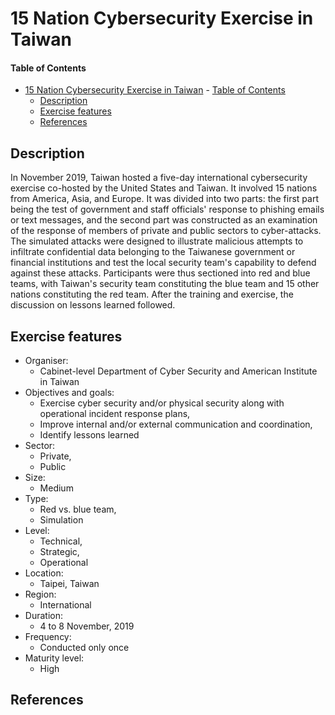 # 15 Nation Cybersecurity Exercise in Taiwan

#### Table of Contents 
<!-- START doctoc generated TOC please keep comment here to allow auto update -->
<!-- DON'T EDIT THIS SECTION, INSTEAD RE-RUN doctoc TO UPDATE -->


- [15 Nation Cybersecurity Exercise in Taiwan](#15-nation-cybersecurity-exercise-in-taiwan)
      - [Table of Contents](#table-of-contents)
  - [Description](#description)
  - [Exercise features](#exercise-features)
  - [References](#references)

<!-- END doctoc generated TOC please keep comment here to allow auto update -->

## Description 
In November 2019, Taiwan hosted a five-day international cybersecurity exercise co-hosted by the United States and Taiwan. It involved 15 nations from America, Asia, and Europe. It was divided into two parts: the first part being the test of government and staff officials' response to phishing emails or text messages, and the second part was constructed as an examination of the response of members of private and public sectors to cyber-attacks. The simulated attacks were designed to illustrate malicious attempts to infiltrate confidential data belonging to the Taiwanese government or financial institutions and test the local security team's capability to defend against these attacks. Participants were thus sectioned into red and blue teams, with Taiwan's security team constituting the blue team and 15 other nations constituting the red team. After the training and exercise, the discussion on lessons learned followed.

## Exercise features

- Organiser:
  - Cabinet-level Department of Cyber Security and American Institute in Taiwan
- Objectives and goals: 
  - Exercise cyber security and/or physical security along with operational incident response plans,
  - Improve internal and/or external communication and coordination,
  - Identify lessons learned
- Sector:
  - Private,
  - Public
- Size:
  - Medium
- Type:
  - Red vs. blue team, 
  - Simulation
- Level:
  - Technical,
  - Strategic, 
  - Operational
- Location:
  - Taipei, Taiwan 
- Region:
  - International
- Duration:
  - 4 to 8 November, 2019
- Frequency:
  - Conducted only once
- Maturity level:
  - High

## References